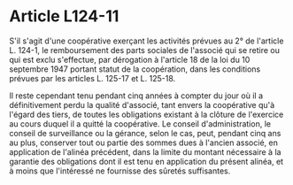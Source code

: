 # Article L124-11

S'il s'agit d'une coopérative exerçant les activités prévues au 2° de l'article L. 124-1, le remboursement des parts sociales de l'associé qui se retire ou qui est exclu s'effectue, par dérogation à l'article 18 de la loi du 10 septembre 1947 portant statut de la coopération, dans les conditions prévues par les articles L. 125-17 et L. 125-18.

Il reste cependant tenu pendant cinq années à compter du jour où il a définitivement perdu la qualité d'associé, tant envers la coopérative qu'à l'égard des tiers, de toutes les obligations existant à la clôture de l'exercice au cours duquel il a quitté la coopérative. Le conseil d'administration, le conseil de surveillance ou la gérance, selon le cas, peut, pendant cinq ans au plus, conserver tout ou partie des sommes dues à l'ancien associé, en application de l'alinéa précédent, dans la limite du montant nécessaire à la garantie des obligations dont il est tenu en application du présent alinéa, et à moins que l'intéressé ne fournisse des sûretés suffisantes.
